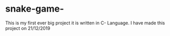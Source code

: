 # snake-game-
This is my first ever big project it is written in C- Language. I have made this project on 21/12/2019
